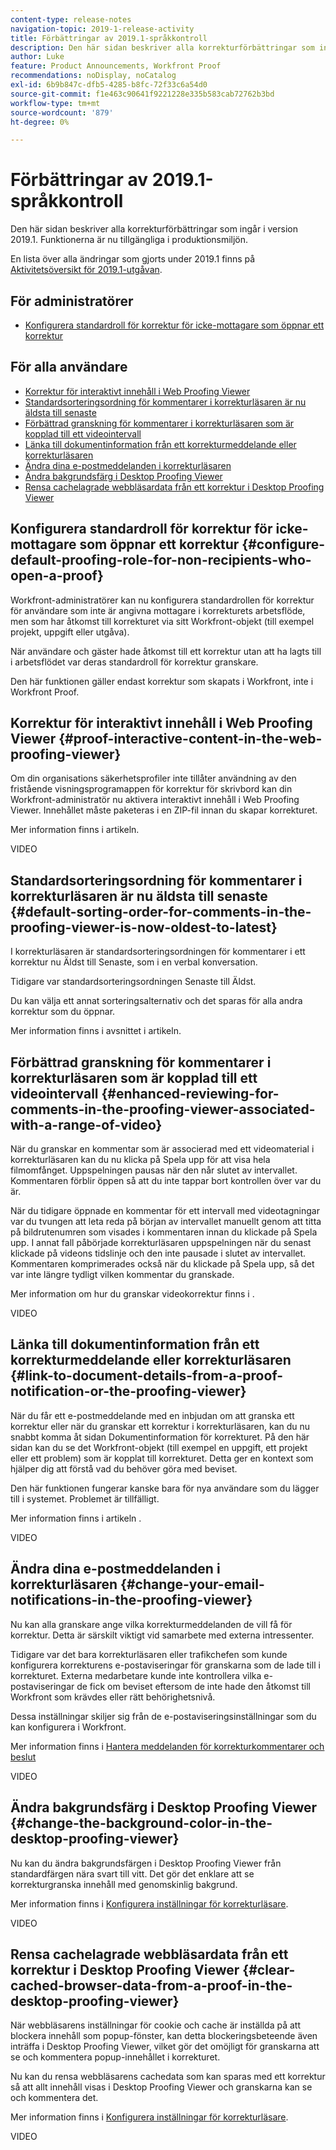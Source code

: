 ```yaml
---
content-type: release-notes
navigation-topic: 2019-1-release-activity
title: Förbättringar av 2019.1-språkkontroll
description: Den här sidan beskriver alla korrekturförbättringar som ingår i version 2019.1. Funktionerna är nu tillgängliga i produktionsmiljön.
author: Luke
feature: Product Announcements, Workfront Proof
recommendations: noDisplay, noCatalog
exl-id: 6b9b847c-dfb5-4285-b8fc-72f33c6a54d0
source-git-commit: f1e463c90641f9221228e335b583cab72762b3bd
workflow-type: tm+mt
source-wordcount: '879'
ht-degree: 0%

---
```


# Förbättringar av 2019.1-språkkontroll

Den här sidan beskriver alla korrekturförbättringar som ingår i version 2019.1. Funktionerna är nu tillgängliga i produktionsmiljön.

En lista över alla ändringar som gjorts under 2019.1 finns på [Aktivitetsöversikt för 2019.1-utgåvan](../../../../product-announcements/product-releases/quarterly-release-archive/2019.1-release-activity/2019-1-release-activity-overview.md).

## För administratörer

* [Konfigurera standardroll för korrektur för icke-mottagare som öppnar ett korrektur](#configure-default-proofing-role-for-non-recipients-who-open-a-proof)

## För alla användare

* [Korrektur för interaktivt innehåll i Web Proofing Viewer](#proof-interactive-content-in-the-web-proofing-viewer)
* [Standardsorteringsordning för kommentarer i korrekturläsaren är nu äldsta till senaste](#default-sorting-order-for-comments-in-the-proofing-viewer-is-now-oldest-to-latest)
* [Förbättrad granskning för kommentarer i korrekturläsaren som är kopplad till ett videointervall](#enhanced-reviewing-for-comments-in-the-proofing-viewer-associated-with-a-range-of-video)
* [Länka till dokumentinformation från ett korrekturmeddelande eller korrekturläsaren](#link-to-document-details-from-a-proof-notification-or-the-proofing-viewer)
* [Ändra dina e-postmeddelanden i korrekturläsaren](#change-your-email-notifications-in-the-proofing-viewer)
* [Ändra bakgrundsfärg i Desktop Proofing Viewer](#change-the-background-color-in-the-desktop-proofing-viewer)
* [Rensa cachelagrade webbläsardata från ett korrektur i Desktop Proofing Viewer](#clear-cached-browser-data-from-a-proof-in-the-desktop-proofing-viewer)

## Konfigurera standardroll för korrektur för icke-mottagare som öppnar ett korrektur {#configure-default-proofing-role-for-non-recipients-who-open-a-proof}

Workfront-administratörer kan nu konfigurera standardrollen för korrektur för användare som inte är angivna mottagare i korrekturets arbetsflöde, men som har åtkomst till korrekturet via sitt Workfront-objekt (till exempel projekt, uppgift eller utgåva).

När användare och gäster hade åtkomst till ett korrektur utan att ha lagts till i arbetsflödet var deras standardroll för korrektur granskare.

Den här funktionen gäller endast korrektur som skapats i Workfront, inte i Workfront Proof.

## Korrektur för interaktivt innehåll i Web Proofing Viewer {#proof-interactive-content-in-the-web-proofing-viewer}

Om din organisations säkerhetsprofiler inte tillåter användning av den fristående visningsprogramappen för korrektur för skrivbord kan din Workfront-administratör nu aktivera interaktivt innehåll i Web Proofing Viewer. Innehållet måste paketeras i en ZIP-fil innan du skapar korrekturet.

Mer information finns i artikeln.

VIDEO

## Standardsorteringsordning för kommentarer i korrekturläsaren är nu äldsta till senaste  {#default-sorting-order-for-comments-in-the-proofing-viewer-is-now-oldest-to-latest}

I korrekturläsaren är standardsorteringsordningen för kommentarer i ett korrektur nu Äldst till Senaste, som i en verbal konversation.

Tidigare var standardsorteringsordningen Senaste till Äldst.

Du kan välja ett annat sorteringsalternativ och det sparas för alla andra korrektur som du öppnar.

Mer information finns i avsnittet i artikeln.

## Förbättrad granskning för kommentarer i korrekturläsaren som är kopplad till ett videointervall {#enhanced-reviewing-for-comments-in-the-proofing-viewer-associated-with-a-range-of-video}

När du granskar en kommentar som är associerad med ett videomaterial i korrekturläsaren kan du nu klicka på Spela upp för att visa hela filmomfånget. Uppspelningen pausas när den når slutet av intervallet. Kommentaren förblir öppen så att du inte tappar bort kontrollen över var du är.

När du tidigare öppnade en kommentar för ett intervall med videotagningar var du tvungen att leta reda på början av intervallet manuellt genom att titta på bildrutenumren som visades i kommentaren innan du klickade på Spela upp. I annat fall påbörjade korrekturläsaren uppspelningen när du senast klickade på videons tidslinje och den inte pausade i slutet av intervallet. Kommentaren komprimerades också när du klickade på Spela upp, så det var inte längre tydligt vilken kommentar du granskade.

Mer information om hur du granskar videokorrektur finns i .

VIDEO

## Länka till dokumentinformation från ett korrekturmeddelande eller korrekturläsaren {#link-to-document-details-from-a-proof-notification-or-the-proofing-viewer}

När du får ett e-postmeddelande med en inbjudan om att granska ett korrektur eller när du granskar ett korrektur i korrekturläsaren, kan du nu snabbt komma åt sidan Dokumentinformation för korrekturet. På den här sidan kan du se det Workfront-objekt (till exempel en uppgift, ett projekt eller ett problem) som är kopplat till korrekturet. Detta ger en kontext som hjälper dig att förstå vad du behöver göra med beviset.

Den här funktionen fungerar kanske bara för nya användare som du lägger till i systemet. Problemet är tillfälligt.

Mer information finns i artikeln .

VIDEO

## Ändra dina e-postmeddelanden i korrekturläsaren {#change-your-email-notifications-in-the-proofing-viewer}

Nu kan alla granskare ange vilka korrekturmeddelanden de vill få för korrektur. Detta är särskilt viktigt vid samarbete med externa intressenter.

Tidigare var det bara korrekturläsaren eller trafikchefen som kunde konfigurera korrekturens e-postaviseringar för granskarna som de lade till i korrekturet. Externa medarbetare kunde inte kontrollera vilka e-postaviseringar de fick om beviset eftersom de inte hade den åtkomst till Workfront som krävdes eller rätt behörighetsnivå.

Dessa inställningar skiljer sig från de e-postaviseringsinställningar som du kan konfigurera i Workfront.

Mer information finns i [Hantera meddelanden för korrekturkommentarer och beslut](../../../../review-and-approve-work/proofing/reviewing-proofs-within-workfront/manage-notifications-for-proof-comments.md)

VIDEO

## Ändra bakgrundsfärg i Desktop Proofing Viewer {#change-the-background-color-in-the-desktop-proofing-viewer}

Nu kan du ändra bakgrundsfärgen i Desktop Proofing Viewer från standardfärgen nära svart till vitt. Det gör det enklare att se korrekturgranska innehåll med genomskinlig bakgrund.

Mer information finns i [Konfigurera inställningar för korrekturläsare](../../../../review-and-approve-work/proofing/reviewing-proofs-within-workfront/configure-proofing-viewer-settings.md).

VIDEO

## Rensa cachelagrade webbläsardata från ett korrektur i Desktop Proofing Viewer {#clear-cached-browser-data-from-a-proof-in-the-desktop-proofing-viewer}

När webbläsarens inställningar för cookie och cache är inställda på att blockera innehåll som popup-fönster, kan detta blockeringsbeteende även inträffa i Desktop Proofing Viewer, vilket gör det omöjligt för granskarna att se och kommentera popup-innehållet i korrekturet.

Nu kan du rensa webbläsarens cachedata som kan sparas med ett korrektur så att allt innehåll visas i Desktop Proofing Viewer och granskarna kan se och kommentera det.

Mer information finns i [Konfigurera inställningar för korrekturläsare](../../../../review-and-approve-work/proofing/reviewing-proofs-within-workfront/configure-proofing-viewer-settings.md).

VIDEO
